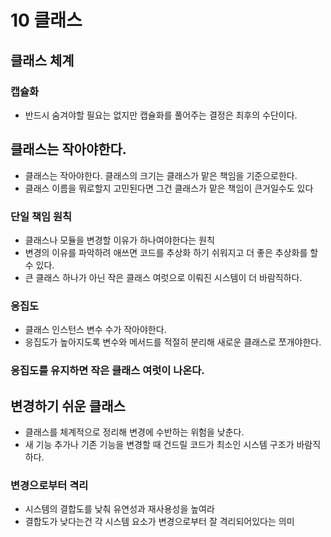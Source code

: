# 10 클래스

## 클래스 체계
### 캡슐화
- 반드시 숨겨야할 필요는 없지만 캡슐화를 풀어주는 결정은 최후의 수단이다.
## 클래스는 작아야한다.
- 클래스는 작아야한다. 클래스의 크기는 클래스가 맡은 책임을 기준으로한다.
- 클래스 이름을 뭐로할지 고민된다면 그건 클래스가 맡은 책임이 큰거일수도 있다
### 단일 책임 원칙
- 클래스나 모듈을 변경할 이유가 하나여야한다는 원칙
- 변경의 이유를 파악하려 애쓰면 코드를 추상화 하기 쉬워지고 더 좋은 추상화를 할 수 있다.
- 큰 클래스 하나가 아닌 작은 클래스 여럿으로 이뤄진 시스템이 더 바람직하다.
### 응집도
- 클래스 인스턴스 변수 수가 작아야한다.
- 응집도가 높아지도록 변수와 메서드를 적절히 분리해 새로운 클래스로 쪼개야한다.
### 응집도를 유지하면 작은 클래스 여럿이 나온다.

## 변경하기 쉬운 클래스
- 클래스를 체계적으로 정리해 변경에 수반하는 위험을 낮춘다.
- 새 기능 추가나 기존 기능을 변경할 때 건드릴 코드가 최소인 시스템 구조가 바람직하다.
### 변경으로부터 격리
- 시스템의 결합도를 낮춰 유연성과 재사용성을 높여라
- 결합도가 낮다는건 각 시스템 요소가 변경으로부터 잘 격리되어있다는 의미